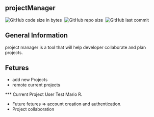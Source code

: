 ## projectManager

![GitHub code size in bytes](https://img.shields.io/github/languages/code-size/MarioR9/projectManagerFrontend)&nbsp; 
![GitHub repo size](https://img.shields.io/github/repo-size/MarioR9/projectManagerFrontend?color=g&label=Repo%20Size)&nbsp; 
![GitHub last commit](https://img.shields.io/github/last-commit/MarioR9/projectManagerFrontend)

## General Information

project manager is a tool that will help developer collaborate and plan projects.

## Fetures

* add new Projects
* remote current projects

*** Current Project User Test Mario R.

- Future fetures => account creation and authentication. 
- Project collaboration 
